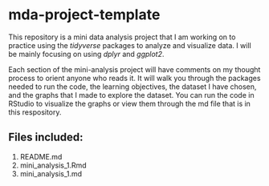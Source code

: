 # mda-project-template
This repository is a mini data analysis project that I am working on to practice using the *tidyverse* packages to analyze and visualize data. I will be mainly focusing on using *dplyr* and *ggplot2*.   

Each section of the mini-analysis project will have comments on my thought process to orient anyone who reads it. It will walk you through the packages needed to run the code, the learning objectives, the dataset I have chosen, and the graphs that I made to explore the dataset. You can run the code in RStudio to visualize the graphs or view them through the md file that is in this respository. 

## Files included: 
1. README.md
2. mini_analysis_1.Rmd
3. mini_analysis_1.md

